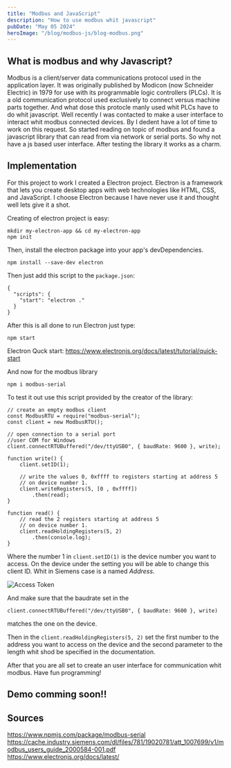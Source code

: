 ```yaml
---
title: "Modbus and JavaScript"
description: "How to use modbus whit javascript"
pubDate: "May 05 2024"
heroImage: "/blog/modbus-js/blog-modbus.png"
---
```


## What is modbus and why Javascript?

Modbus is a client/server data communications protocol used in the application layer. It was originally published by Modicon (now Schneider Electric) in 1979 for use with its programmable logic controllers (PLCs). It is a old communication protocol used exclusively to connect versus machine parts together. And what dose this protocle manly used whit PLCs have to do whit javascript. Well recently I was contacted to make a user interface to interact whit modbus connected devices. By I dedent have a lot of time to work on this request. So started reading on topic of modbus and found a javascript library that can read from via network or serial ports. So why not have a js based user interface. After testing the library it works as a charm.

## Implementation

For this project to work I created a Electron project. Electron is a framework that lets you create desktop apps with web technologies like HTML, CSS, and JavaScript. I choose Electron because I have never use it and thought well lets give it a shot.

Creating of electron project is easy:

```
mkdir my-electron-app && cd my-electron-app
npm init
```

Then, install the electron package into your app's devDependencies.

```
npm install --save-dev electron
```

Then just add this script to the `package.json`:

```
{
  "scripts": {
    "start": "electron ."
  }
}
```

After this is all done to run Electron just type:

```
npm start
```

Electron Quck start: https://www.electronjs.org/docs/latest/tutorial/quick-start

And now for the modbus library

```
npm i modbus-serial
```

To test it out use this script provided by the creator of the library:

```
// create an empty modbus client
const ModbusRTU = require("modbus-serial");
const client = new ModbusRTU();

// open connection to a serial port
//user COM for Windows
client.connectRTUBuffered("/dev/ttyUSB0", { baudRate: 9600 }, write);

function write() {
    client.setID(1);

    // write the values 0, 0xffff to registers starting at address 5
    // on device number 1.
    client.writeRegisters(5, [0 , 0xffff])
        .then(read);
}

function read() {
    // read the 2 registers starting at address 5
    // on device number 1.
    client.readHoldingRegisters(5, 2)
        .then(console.log);
}
```

Where the number 1 in `client.setID(1)` is the device number you want to access. On the device under the setting you will be able to change this client ID. Whit in Siemens case is a named _Address_.

![Access Token](/blog/modbus-js/image.png)

And make sure that the baudrate set in the

`client.connectRTUBuffered("/dev/ttyUSB0", { baudRate: 9600 }, write)`

matches the one on the device.

Then in the `client.readHoldingRegisters(5, 2)` set the first number to the address you want to access on the device and the second parameter to the length whit shod be specified in the documentation.

After that you are all set to create an user interface for communication whit modbus. Have fun programming!

## Demo comming soon!!

## Sources

https://www.npmjs.com/package/modbus-serial
https://cache.industry.siemens.com/dl/files/781/19020781/att_1007699/v1/modbus_users_guide_2000584-001.pdf
https://www.electronjs.org/docs/latest/
